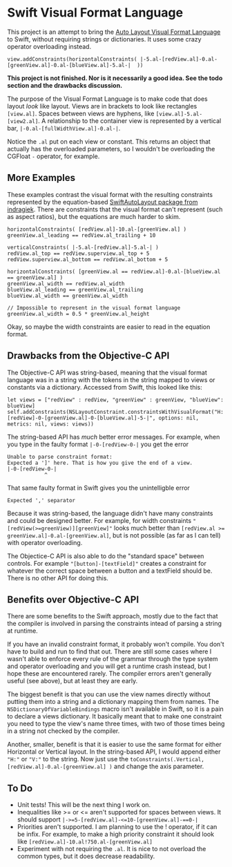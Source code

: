 Swift Visual Format Language
===

This project is an attempt to bring the [Auto Layout Visual Format Language](https://developer.apple.com/library/ios/documentation/UserExperience/Conceptual/AutolayoutPG/VisualFormatLanguage/VisualFormatLanguage.html) to Swift, without requiring strings or dictionaries. It uses some crazy operator overloading instead.

    view.addConstraints(horizontalConstraints( |-5.al-[redView.al]-0.al-[greenView.al]-0.al-[blueView.al]-5.al-|  ))

**This project is not finished. Nor is it necessarily a good idea. See the todo section and the drawbacks discussion.**

The purpose of the Visual Format Language is to make code that does layout _look_ like layout. Views are in brackets to look like rectangles `[view.al]`. Spaces between views are hyphens, like `[view.al]-5.al-[view2.al]`. A relationship to the container view is represented by a vertical bar, `|-0.al-[fullWidthView.al]-0.al-|`.

Notice the `.al` put on each view or constant. This returns an object that actually has the overloaded parameters, so I wouldn't be overloading the CGFloat `-` operator, for example.

More Examples
---

These examples contrast the visual format with the resulting constraints represented by the equation-based [SwiftAutoLayout package from indragiek](https://github.com/indragiek/SwiftAutoLayout). There are constraints that the visual format can't represent (such as aspect ratios), but the equations are much harder to skim.

    horizontalConstraints( [redView.al]-10.al-[greenView.al] )  
    greenView.al_leading == redView.al_trailing + 10

    verticalConstraints( |-5.al-[redView.al]-5.al-| )
    redView.al_top == redView.superview.al_top + 5
    redView.superview.al_bottom == redView.al_bottom + 5
    
    horizontalConstraints( [greenView.al == redView.al]-0.al-[blueView.al == greenView.al] )
    greenView.al_width == redView.al_width
    blueView.al_leading == greenView.al_trailing
    blueView.al_width == greenView.al_width
    
    // Impossible to represent in the visual format language
    greenView.al_width = 0.5 * greenView.al_height
  
Okay, so maybe the width constraints are easier to read in the equation format.

Drawbacks from the Objective-C API
---

The Objective-C API was string-based, meaning that the visual format language was in a string with the tokens in the string mapped to views or constants via a dictionary. Accessed from Swift, this looked like this:

    let views = ["redView" : redView, "greenView" : greenView, "blueView": blueView]
    self.addConstraints(NSLayoutConstraint.constraintsWithVisualFormat("H:|-5-[redView]-0-[greenView.al]-0-[blueView.al]-5-|", options: nil, metrics: nil, views: views))

The string-based API has *much* better error messages. For example, when you type in the faulty format `|-0-[redView-0-|` you get the error

    Unable to parse constraint format: 
    Expected a ']' here. That is how you give the end of a view. 
    |-0-[redView-0-| 
                ^

That same faulty format in Swift gives you the unintelligble error

    Expected ',' separator


Because it was string-based, the language didn't have many constraints and could be designed better. For example, for width constraints `"[redView(>=greenView)][greenView]"` looks much better than `[redView.al >= greenView.al]-0.al-[greenView.al]`, but is not possible (as far as I can tell) with operator overloading.

The Objectice-C API is also able to do the "standard space" between controls. For example `"[button]-[textField]"` creates a constraint for whatever the correct space between a button and a textField should be. There is no other API for doing this.

Benefits over Objective-C API
---

There are some benefits to the Swift approach, mostly due to the fact that the compiler is involved in parsing the constraints intead of parsing a string at runtime.

If you have an invalid constraint format, it probably won't compile. You don't have to build and run to find that out. There are still some cases where I wasn't able to enforce every rule of the grammar through the type system and operator overloading and you will get a runtime crash instead, but I hope these are encountered rarely. The compiler errors aren't generally useful (see above), but at least they are early.

The biggest benefit is that you can use the view names directly without putting them into a string and a dictionary mapping them from names. The `NSDictionaryOfVariableBindings` macro isn't available in Swift, so it is a pain to declare a views dictionary. It basically meant that to make one constraint you  need to type the view's name three times, with two of those times being in a string not checked by the compiler. 

Another, smaller, benefit is that it is easier to use the same format for either Horizontal or Vertical layout. In the string-based API, I would append either `"H:"` or `"V:"` to the string. Now just use the `toConstraints(.Vertical, [redView.al]-0.al-[greenView.al] )` and change the axis parameter.

 
To Do
---
- Unit tests! This will be the next thing I work on.
- Inequalities like >= or <= aren't supported for spaces between views. It should support `|->=5-[redView.al]-<=10-[greenView.al]-==0-|`
- Priorities aren't supported. I am planning to use the ! operator, if it can be infix. For example, to make a high priority constraint it should look like `[redView.al]-10.al!750.al-[greenView.al]`
- Experiment with not requiring the `.al`. It is nice to not overload the common types, but it does decrease readability.


